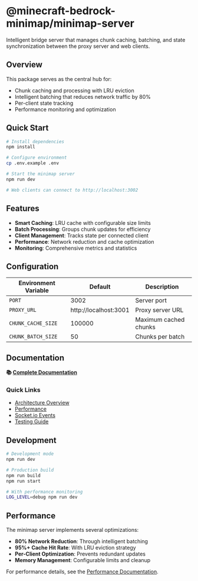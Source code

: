 # @minecraft-bedrock-minimap/minimap-server

Intelligent bridge server that manages chunk caching, batching, and state synchronization between the proxy server and web clients.

## Overview

This package serves as the central hub for:
- Chunk caching and processing with LRU eviction
- Intelligent batching that reduces network traffic by 80%
- Per-client state tracking
- Performance monitoring and optimization

## Quick Start

```bash
# Install dependencies
npm install

# Configure environment
cp .env.example .env

# Start the minimap server
npm run dev

# Web clients can connect to http://localhost:3002
```

## Features

- **Smart Caching**: LRU cache with configurable size limits
- **Batch Processing**: Groups chunk updates for efficiency
- **Client Management**: Tracks state per connected client
- **Performance**: Network reduction and cache optimization
- **Monitoring**: Comprehensive metrics and statistics

## Configuration

| Environment Variable | Default | Description |
|---------------------|---------|-------------|
| `PORT` | 3002 | Server port |
| `PROXY_URL` | http://localhost:3001 | Proxy server URL |
| `CHUNK_CACHE_SIZE` | 100000 | Maximum cached chunks |
| `CHUNK_BATCH_SIZE` | 50 | Chunks per batch |

## Documentation

**📚 [Complete Documentation](../../docs/packages/minimap-server.md)**

### Quick Links

- [Architecture Overview](../../docs/architecture/overview.md)
- [Performance](../../docs/architecture/performance.md)
- [Socket.io Events](../../docs/api/socket-events.md)
- [Testing Guide](../../docs/guides/testing.md)

## Development

```bash
# Development mode
npm run dev

# Production build
npm run build
npm run start

# With performance monitoring
LOG_LEVEL=debug npm run dev
```

## Performance

The minimap server implements several optimizations:

- **80% Network Reduction**: Through intelligent batching
- **95%+ Cache Hit Rate**: With LRU eviction strategy
- **Per-Client Optimization**: Prevents redundant updates
- **Memory Management**: Configurable limits and cleanup

For performance details, see the [Performance Documentation](../../docs/architecture/performance.md).